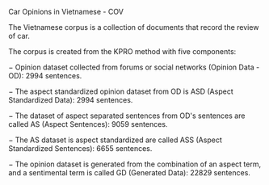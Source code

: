 Car Opinions in Vietnamese - COV

The Vietnamese corpus is a collection of documents that record the review of car.

The corpus is created from the KPRO method with five components:

−	Opinion dataset collected from forums or social networks (Opinion Data - OD): 2994 sentences.

−	The aspect standardized opinion dataset from OD is ASD (Aspect Standardized Data): 2994 sentences.

−	The dataset of aspect separated sentences from OD's sentences are called AS (Aspect Sentences): 9059 sentences.

−	The AS dataset is aspect standardized are called ASS (Aspect Standardized Sentences): 6655 sentences.

−	The opinion dataset is generated from the combination of an aspect term, and a sentimental term is called GD (Generated Data): 22829 sentences.
